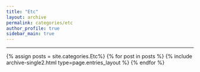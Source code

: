 ```yaml
---
title: "Etc"
layout: archive
permalink: categories/etc
author_profile: true
sidebar_main: true
---
```


<!-- 공백이 포함되어 있는 카테고리 이름의 경우 site.categories['a b c'] 이런식으로! -->

***

{% assign posts = site.categories.Etc%}
{% for post in posts %} {% include archive-single2.html type=page.entries_layout %} {% endfor %}